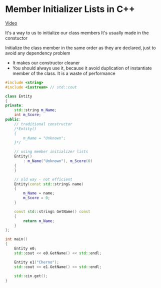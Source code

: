 # Member Initializer Lists in C++

[Video](https://www.youtube.com/watch?v=1nfuYMXjZsA&index=36&list=PLlrATfBNZ98dudnM48yfGUldqGD0S4FFb)

It's a way to us to initialize our class members
It's usually made in the constuctor

Initialize the class member in the same order as they are declared, just to avoid any dependency problem

- It makes our constructor cleaner
- You should always use it, because it avoid duplication of instantiate member of the class. It is a waste of performance

```cpp
#include <string>
#include <iostream> // std::cout

class Entity
{
private:
	std::string m_Name;
	int m_Score;
public:
	// traditional constructor
	/*Entity()		
	{
		m_Name = "Unknown";
	}*/

	// using member initializer lists
	Entity()
		: m_Name("Unknown"), m_Score(0)
	{		
	}

	// old way - not efficient
	Entity(const std::string& name)
	{
		m_Name = name;
		m_Score = 0;
	}

	const std::string& GetName() const
	{
		return m_Name;
	}
};

int main()
{
	Entity e0;
	std::cout << e0.GetName() << std::endl;

	Entity e1("Cherno");
	std::cout << e1.GetName() << std::endl;
	
	std::cin.get();
}
```
